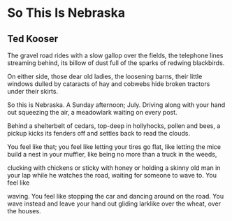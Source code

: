 # So This Is Nebraska
## Ted Kooser
The gravel road rides with a slow gallop
over the fields, the telephone lines
streaming behind, its billow of dust
full of the sparks of redwing blackbirds.

On either side, those dear old ladies,
the loosening barns, their little windows
dulled by cataracts of hay and cobwebs
hide broken tractors under their skirts.

So this is Nebraska. A Sunday
afternoon; July. Driving along
with your hand out squeezing the air,
a meadowlark waiting on every post.

Behind a shelterbelt of cedars,
top-deep in hollyhocks, pollen and bees,
a pickup kicks its fenders off
and settles back to read the clouds.

You feel like that; you feel like letting
your tires go flat, like letting the mice
build a nest in your muffler, like being
no more than a truck in the weeds,

clucking with chickens or sticky with honey
or holding a skinny old man in your lap
while he watches the road, waiting
for someone to wave to. You feel like

waving. You feel like stopping the car
and dancing around on the road. You wave
instead and leave your hand out gliding
larklike over the wheat, over the houses.